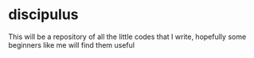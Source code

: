 # discipulus
This will be a repository of all the little codes that I write, hopefully some beginners like me will find them useful
